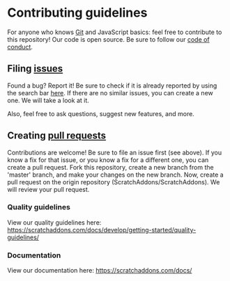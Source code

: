 # Contributing guidelines

For anyone who knows [Git](https://git-scm.com) and JavaScript basics: feel free to contribute to this repository! Our code is open source. Be sure to follow our [code of conduct](https://github.com/ScratchAddons/ScratchAddons/blob/master/CODE_OF_CONDUCT.md).

## Filing [issues](https://docs.github.com/en/github/managing-your-work-on-github/about-issues)

Found a bug? Report it! Be sure to check if it is already reported by using the search bar [here](https://github.com/ScratchAddons/ScratchAddons/issues). If there are no similar issues, you can create a new one. We will take a look at it.

Also, feel free to ask questions, suggest new features, and more.

## Creating [pull requests](https://docs.github.com/en/github/collaborating-with-issues-and-pull-requests/about-pull-requests)

Contributions are welcome! Be sure to file an issue first (see above). If you know a fix for that issue, or you know a fix for a different one, you can create a pull request. Fork this repository, create a new branch from the 'master' branch, and make your changes on the new branch. Now, create a pull request on the origin repository (ScratchAddons/ScratchAddons). We will review your pull request.

### Quality guidelines
View our quality guidelines here: https://scratchaddons.com/docs/develop/getting-started/quality-guidelines/

### Documentation
View our documentation here: https://scratchaddons.com/docs/
